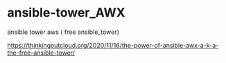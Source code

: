 # ansible-tower_AWX
ansible tower aws ( free ansible_tower) 


https://thinkingoutcloud.org/2020/11/16/the-power-of-ansible-awx-a-k-a-the-free-ansible-tower/
